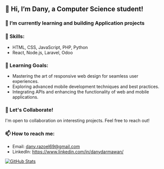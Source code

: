## 👋 Hi, I’m Dany, a Computer Science student!

### 🌱 I’m currently learning and building Application projects

### 🔧 Skills:
- HTML, CSS, JavaScript, PHP, Python
- React, Node.js, Laravel, Odoo

### 👀 Learning Goals:
- Mastering the art of responsive web design for seamless user experiences.
- Exploring advanced mobile development techniques and best practices.
- Integrating APIs and enhancing the functionality of web and mobile applications.

### 💬 Let's Collaborate!
I'm open to collaboration on interesting projects. Feel free to reach out!

### 📫 How to reach me:
- Email: dany.razoel69@gmail.com
- LinkedIn: https://www.linkedin.com/in/danydarmawan/

  
[![GitHub Stats](https://github-readme-stats-your-username.vercel.app/api?username=RazoelZ&show_icons=true&theme=algolia&include_all_commits=true&count_private=true)](https://github.com/RazoelZ)
